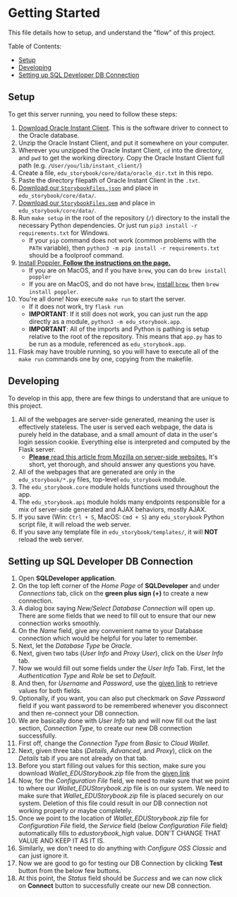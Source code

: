 # Getting Started

This file details how to setup, and understand the "flow" of this project.

Table of Contents:
 - [Setup](#setup)
 - [Developing](#developing)
 - [Setting up SQL Developer DB Connection](#setting-up-sql-developer-db-connection)

## Setup

To get this server running, you need to follow these steps:

 1. [Download Oracle Instant Client](https://www.oracle.com/database/technologies/instant-client/downloads.html).  This is the software driver to connect to the Oracle database.
 2. Unzip the Oracle Instant Client, and put it somewhere on your computer.
 3. Wherever you unzipped the Oracle Instant Client, `cd` into the directory, and `pwd` to get the working directory.  Copy the Oracle Instant Client full path (e.g. `/User/you/lib/instant_client/`)
 4. Create a file, `edu_storybook/core/data/oracle_dir.txt` in this repo.
 5. Paste the directory filepath of Oracle Instant Client in the `.txt`.
 6. [Download our `StorybookFiles.json`](https://drive.google.com/file/d/1HVrLbauaq_3jEqMXVs9yUFw0UIGSiPDP/view?usp=sharing) and place in `edu_storybook/core/data/`.
 7. [Download our `StorybookFiles.pem`](https://drive.google.com/file/d/14r0GyoITrOjcbVH_RaezkB8TL7gzBTfR/view?usp=sharing) and place in `edu_storybook/core/data/`.
 8. Run `make setup` in the root of the repository (`/`) directory to the install the necessary Python dependencies.  Or just run `pip3 install -r requirements.txt` for Windows.
    - If your `pip` command does not work (common problems with the `PATH` variable), then `python3 -m pip install -r requirements.txt` should be a foolproof command.
 9. [Install Poppler. **Follow the instructions on the page.**](https://pdf2image.readthedocs.io/en/latest/installation.html)
    - If you are on MacOS, and if you have `brew`, you can do `brew install poppler`
    - If you are on MacOS, and do not have `brew`, [install `brew`](https://brew.sh/), then `brew install poppler`.
 9. You're all done!  Now execute `make run` to start the server.
    - If it does not work, try `flask run`
    - **IMPORTANT**: If it still does not work, you can just run the app directly as a module, `python3 -m edu_storybook.app`.
    - **IMPORTANT**: All of the imports and Python is pathing is setup relative to the root of the repository. This means that `app.py` has to be run as a module, referenced as `edu_storybook.app`.
 10. Flask may have trouble running, so you will have to execute all of the `make run` commands one by one, copying from the makefile.

## Developing

To develop in this app, there are few things to understand that are unique to this project.

 1. All of the webpages are server-side generated, meaning the user is effectively stateless. The user is served each webpage, the data is purely held in the database, and a small amount of data in the user's login session cookie. Everything else is interpreted and computed by the Flask server.
    - [**Please** read this article from Mozilla on server-side websites.](https://developer.mozilla.org/en-US/docs/Learn/Server-side/First_steps/Introduction) It's short, yet thorough, and should answer any questions you have.
 2. All of the webpages that are generated are only in the `edu_storybook/*.py` files, top-level `edu_storybook` module.
 3. The `edu_storybook.core` module holds functions used throughout the app.
 4. The `edu_storybook.api` module holds many endpoints responsible for a mix of server-side generated and AJAX behaviors, mostly AJAX.
 5. If you save (Win: `Ctrl + S`, MacOS: `Cmd + S`) any `edu_storybook` Python script file, it will reload the web server.
 6. If you save any template file in `edu_storybook/templates/`, it will **NOT** reload the web server.

 ## Setting up SQL Developer DB Connection

 1. Open **SQLDeveloper application**.
 2. On the top left corner of the *Home Page* of **SQLDeveloper** and under *Connections* tab, click on the **green plus sign (+)** to create a new connection.
 3. A dialog box saying *New/Select Database Connection* will open up. There are some fields that we need to fill out to ensure that our new connection works smoothly.
 4. On the *Name* field, give any convenient name to your Database connection which would be helpful for you later to remember.
 5. Next, let the *Database Type* be *Oracle*. 
 6. Next, given two tabs (*User Info* and *Proxy User*), click on the *User Info* tab.
 7. Now we would fill out some fields under the *User Info* Tab. First, let the *Authentication Type* and *Role* be set to *Default*.
 8. And then, for *Username* and *Password*, use the [given link](https://drive.google.com/file/d/1TnW19V-mGAMlyyqNii-5hxPx_5jHXTpf/view?usp=sharing) to retrieve values for both fields.
 9. Optionally, if you want, you can also put checkmark on *Save Password* field if you want password to be remembered whenever you disconnect and then re-connect your DB connection. 
 10. We are basically done with *User Info* tab and will now fill out the last section, *Connection Type*, to create our new DB connection successfully.
 11. First off, change the *Connection Type* from *Basic* to *Cloud Wallet*. 
 12. Next, given three tabs (*Details*, *Advanced*, and *Proxy*), click on the *Details* tab if you are not already on that tab.
 13. Before you start filling out values for this section, make sure you download *Wallet_EDUStorybook.zip* file from the [given link](https://drive.google.com/file/d/15tEPQTOutgKm5h2kJP3hRE4VO8czimP4/view?usp=sharing)
 14. Now, for the *Configuration File* field, we need to make sure that we point to where our *Wallet_EDUStorybook.zip* file is on our system. We need to make sure that *Wallet_EDUStorybook.zip* file is placed securely on our system. Deletion of this file could result in our DB connection not working properly or maybe completely. 
 15. Once we point to the location of *Wallet_EDUStorybook.zip* file for *Configuration File* field, the *Service* field (below *Configuration File* field) automatically fills to *edustorybook_high* value. DON'T CHANGE THAT VALUE AND KEEP IT AS IT IS.
 16. Similarly, we don't need to do anything with *Configure OSS Classic* and can just ignore it.
 17. Now we are good to go for testing our DB Connection by clicking **Test** button from the below few buttons.
 18. At this point, the *Status* field should be *Success* and we can now click on **Connect** button to successfully create our new DB connection.
